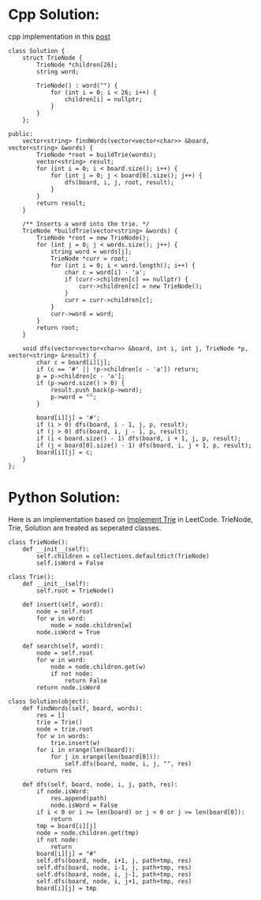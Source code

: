 # Cpp Solution:
cpp implementation in this [post](https://leetcode.com/problems/word-search-ii/discuss/59780/Java-15ms-Easiest-Solution-(100.00))
```
class Solution {
    struct TrieNode {
        TrieNode *children[26];
        string word;

        TrieNode() : word("") {
            for (int i = 0; i < 26; i++) {
                children[i] = nullptr;
            }
        }
    };

public:
    vector<string> findWords(vector<vector<char>> &board, vector<string> &words) {
        TrieNode *root = buildTrie(words);
        vector<string> result;
        for (int i = 0; i < board.size(); i++) {
            for (int j = 0; j < board[0].size(); j++) {
                dfs(board, i, j, root, result);
            }
        }
        return result;
    }

    /** Inserts a word into the trie. */
    TrieNode *buildTrie(vector<string> &words) {
        TrieNode *root = new TrieNode();
        for (int j = 0; j < words.size(); j++) {
            string word = words[j];
            TrieNode *curr = root;
            for (int i = 0; i < word.length(); i++) {
                char c = word[i] - 'a';
                if (curr->children[c] == nullptr) {
                    curr->children[c] = new TrieNode();
                }
                curr = curr->children[c];
            }
            curr->word = word;
        }
        return root;
    }

    void dfs(vector<vector<char>> &board, int i, int j, TrieNode *p, vector<string> &result) {
        char c = board[i][j];
        if (c == '#' || !p->children[c - 'a']) return;
        p = p->children[c - 'a'];
        if (p->word.size() > 0) {
            result.push_back(p->word);
            p->word = "";
        }

        board[i][j] = '#';
        if (i > 0) dfs(board, i - 1, j, p, result);
        if (j > 0) dfs(board, i, j - 1, p, result);
        if (i < board.size() - 1) dfs(board, i + 1, j, p, result);
        if (j < board[0].size() - 1) dfs(board, i, j + 1, p, result);
        board[i][j] = c;
    }
};
```



# Python Solution:
Here is an implementation based on  [Implement Trie][1] in LeetCode. TrieNode, Trie, Solution are treated as seperated classes. 

    class TrieNode():
        def __init__(self):
            self.children = collections.defaultdict(TrieNode)
            self.isWord = False
        
    class Trie():
        def __init__(self):
            self.root = TrieNode()
        
        def insert(self, word):
            node = self.root
            for w in word:
                node = node.children[w]
            node.isWord = True
        
        def search(self, word):
            node = self.root
            for w in word:
                node = node.children.get(w)
                if not node:
                    return False
            return node.isWord
        
    class Solution(object):
        def findWords(self, board, words):
            res = []
            trie = Trie()
            node = trie.root
            for w in words:
                trie.insert(w)
            for i in xrange(len(board)):
                for j in xrange(len(board[0])):
                    self.dfs(board, node, i, j, "", res)
            return res
        
        def dfs(self, board, node, i, j, path, res):
            if node.isWord:
                res.append(path)
                node.isWord = False
            if i < 0 or i >= len(board) or j < 0 or j >= len(board[0]):
                return 
            tmp = board[i][j]
            node = node.children.get(tmp)
            if not node:
                return 
            board[i][j] = "#"
            self.dfs(board, node, i+1, j, path+tmp, res)
            self.dfs(board, node, i-1, j, path+tmp, res)
            self.dfs(board, node, i, j-1, path+tmp, res)
            self.dfs(board, node, i, j+1, path+tmp, res)
            board[i][j] = tmp


  [1]: https://leetcode.com/problems/implement-trie-prefix-tree/